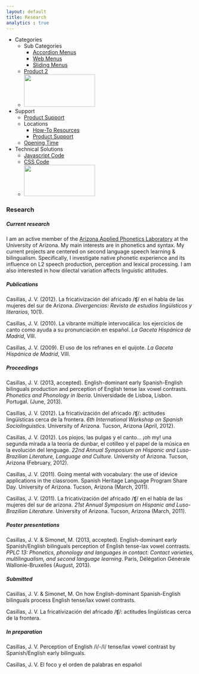 ```yaml
---
layout: default
title: Research
analytics : true
---
```



<div id="acdnmenu">
    <ul>
        <li>Categories
            <ul>
                <li>Sub Categories
                    <ul>
                        <li><a href="?0">Accordion Menus</a></li>
                        <li><a href="accordion-menu">Web Menus</a></li>
                        <li><a href="?1">Sliding Menus</a></li>
                    </ul>
                </li>
                <li><a href="?2">Product 2</a></li>
                <li><img src="../img/demo/coffee1.jpg" style="width:190px;height:87px;" /></li>
            </ul>
        </li>
        <li>Support
            <ul style="background:transparent url(coffee2.jpg) no-repeat 160px bottom;">
                <li><a href="?3">Product Support</a></li>
                <li id="li22">Locations
                    <ul>
                        <li><a href="?4">How-To Resources</a></li>
                        <li><a href="?5">Product Support</a></li>
                    </ul>
                </li>
                <li><a href="?6">Opening Time</a></li>
            </ul>
        </li>
        <li id="li3">Technical Solutions
            <ul>
                <li><a href="?b">Javascript Code</a></li>
                <li><a href="?c">CSS Code</a></li>
                <li><img src="coffee3.jpg" style="width:190px;height:84px;" /></li>
            </ul>
        </li>
    </ul>
</div>

### Research

##### Current research

I am an active member of the [Arizona Applied Phonetics Laboratory](https://sites.google.com/site/miquelsimonet/sports-lab-az) at the University of Arizona. My main interests are in phonetics and syntax. My current projects are centered on second language speech learning & bilingualism. Specifically, I investigate native phonetic experience and its influence on L2 speech production, perception and lexical processing. I am also interested in how dilectal variation affects linguistic attitudes.

##### Publications

Casillas, J. V. (2012). La fricativización del africado /ʧ/ en el habla de las mujeres del sur de Arizona. *Divergencias: Revista de estudios lingüísticos y literarios*, 10(1).

Casillas, J. V. (2010). La vibrante múltiple intervocálica: los ejercicios de canto como ayuda a su pronunciación en español. *La Gaceta Hispánica de Madrid*, VIII.

Casillas, J. V. (2009). El uso de los refranes en el quijote. *La Gaceta Hispánica de Madrid*, VIII.

##### Proceedings

Casillas, J. V. (2013, accepted). English-dominant early Spanish-English bilinguals production and perception of English tense lax vowel contrasts. *Phonetics and Phonology in Iberia*. Universidade de Lisboa, Lisbon. Portugal. (June, 2013).

Casillas, J. V. (2012). La fricativización del africado /ʧ/: actitudes lingüísticas cerca de la frontera. *6th International Workshop on Spanish Sociolinguistics*. University of Arizona. Tucson, Arizona (April, 2012).

Casillas, J. V. (2012). Los piojos, las pulgas y el canto... ¡oh my! una segunda mirada a la teoría de dunbar, el cotilleo y el papel de la música en la evolución del lenguage. *22nd Annual Symposium on Hispanic and Luso-Brazilian Literature, Language and Culture*. University of Arizona. Tucson, Arizona (February, 2012).

Casillas, J. V. (2011). Going mental with vocabulary: the use of idevice applications in the classroom. Spanish Heritage Language Program Share Day. University of Arizona. Tucson, Arizona (March, 2011). 

Casillas, J. V. (2011). La fricativización del africado /ʧ/ en el habla de las mujeres del sur de arizona. *21st Annual Symposium on Hispanic and Luso-Brazilian Literature*. University of Arizona. Tucson, Arizona (March, 2011). 

##### Poster presentations

Casillas, J. V. & Simonet, M. (2013, accepted). English-dominant early Spanish/English bilinguals perception of English tense-lax vowel contrasts. *PPLC 13: Phonetics, phonology and languages in contact: Contact varieties, multilingualism, and second language learning*. Paris, Délégation Générale Wallonie-Bruxelles (August, 2013).

##### Submitted

Casillas, J. V. & Simonet, M. On how English-dominant Spanish-English bilinguals process English tense/lax vowel contrasts. 

Casillas, J. V. La fricativización del africado /ʧ/: actitudes lingüísticas cerca de la frontera.

##### In preparation

Casillas, J. V. Perception of English /i/-/I/ tense/lax vowel contrast by Spanish/English early bilinguals.  

Casillas, J. V. El foco y el orden de palabras en español  


